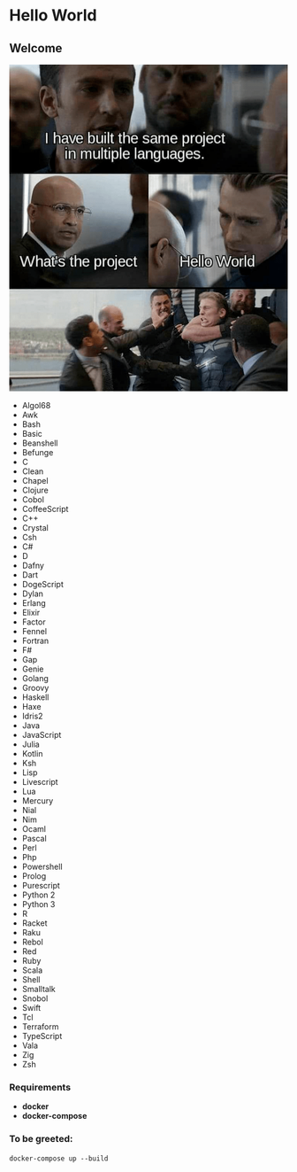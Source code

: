 # Hello World

## Welcome

![image info](./hello_world.png)

- Algol68
- Awk
- Bash
- Basic
- Beanshell
- Befunge
- C
- Clean
- Chapel
- Clojure
- Cobol
- CoffeeScript
- C++
- Crystal
- Csh
- C#
- D
- Dafny
- Dart
- DogeScript
- Dylan
- Erlang
- Elixir
- Factor
- Fennel
- Fortran
- F#
- Gap
- Genie
- Golang
- Groovy
- Haskell
- Haxe
- Idris2
- Java
- JavaScript
- Julia
- Kotlin
- Ksh
- Lisp
- Livescript
- Lua
- Mercury
- Nial
- Nim
- Ocaml
- Pascal
- Perl
- Php
- Powershell
- Prolog
- Purescript
- Python 2
- Python 3
- R
- Racket
- Raku
- Rebol
- Red
- Ruby
- Scala
- Shell
- Smalltalk
- Snobol
- Swift
- Tcl
- Terraform
- TypeScript
- Vala
- Zig
- Zsh

### Requirements
- **docker**
- **docker-compose**

###  To be greeted:
```
docker-compose up --build
```
